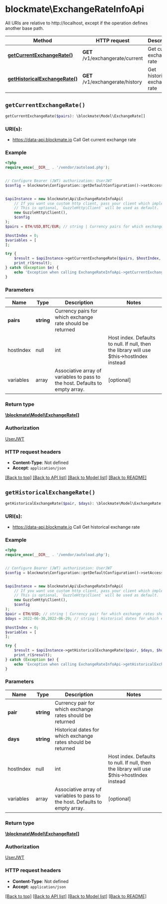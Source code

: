 # blockmate\ExchangeRateInfoApi

All URIs are relative to http://localhost, except if the operation defines another base path.

| Method | HTTP request | Description |
| ------------- | ------------- | ------------- |
| [**getCurrentExchangeRate()**](ExchangeRateInfoApi.md#getCurrentExchangeRate) | **GET** /v1/exchangerate/current | Get current exchange rate |
| [**getHistoricalExchangeRate()**](ExchangeRateInfoApi.md#getHistoricalExchangeRate) | **GET** /v1/exchangerate/history | Get historical exchange rate |


## `getCurrentExchangeRate()`

```php
getCurrentExchangeRate($pairs): \blockmate\Model\ExchangeRate[]
```
### URI(s):
- https://data-api.blockmate.io Call
Get current exchange rate

### Example

```php
<?php
require_once(__DIR__ . '/vendor/autoload.php');


// Configure Bearer (JWT) authorization: UserJWT
$config = blockmate\Configuration::getDefaultConfiguration()->setAccessToken('YOUR_ACCESS_TOKEN');


$apiInstance = new blockmate\Api\ExchangeRateInfoApi(
    // If you want use custom http client, pass your client which implements `GuzzleHttp\ClientInterface`.
    // This is optional, `GuzzleHttp\Client` will be used as default.
    new GuzzleHttp\Client(),
    $config
);
$pairs = ETH/USD,BTC/EUR; // string | Currency pairs for which exchange rate should be returned

$hostIndex = 0;
$variables = [
];

try {
    $result = $apiInstance->getCurrentExchangeRate($pairs, $hostIndex, $variables);
    print_r($result);
} catch (Exception $e) {
    echo 'Exception when calling ExchangeRateInfoApi->getCurrentExchangeRate: ', $e->getMessage(), PHP_EOL;
}
```

### Parameters

| Name | Type | Description  | Notes |
| ------------- | ------------- | ------------- | ------------- |
| **pairs** | **string**| Currency pairs for which exchange rate should be returned | |
| hostIndex | null|int | Host index. Defaults to null. If null, then the library will use $this->hostIndex instead | [optional] |
| variables | array | Associative array of variables to pass to the host. Defaults to empty array. | [optional] |

### Return type

[**\blockmate\Model\ExchangeRate[]**](../Model/ExchangeRate.md)

### Authorization

[UserJWT](../../README.md#UserJWT)

### HTTP request headers

- **Content-Type**: Not defined
- **Accept**: `application/json`

[[Back to top]](#) [[Back to API list]](../../README.md#endpoints)
[[Back to Model list]](../../README.md#models)
[[Back to README]](../../README.md)

## `getHistoricalExchangeRate()`

```php
getHistoricalExchangeRate($pair, $days): \blockmate\Model\ExchangeRate[]
```
### URI(s):
- https://data-api.blockmate.io Call
Get historical exchange rate

### Example

```php
<?php
require_once(__DIR__ . '/vendor/autoload.php');


// Configure Bearer (JWT) authorization: UserJWT
$config = blockmate\Configuration::getDefaultConfiguration()->setAccessToken('YOUR_ACCESS_TOKEN');


$apiInstance = new blockmate\Api\ExchangeRateInfoApi(
    // If you want use custom http client, pass your client which implements `GuzzleHttp\ClientInterface`.
    // This is optional, `GuzzleHttp\Client` will be used as default.
    new GuzzleHttp\Client(),
    $config
);
$pair = ETH/USD; // string | Currency pair for which exchange rates should be returned
$days = 2022-06-30,2022-06-29; // string | Historical dates for which exchange rates should be returned

$hostIndex = 0;
$variables = [
];

try {
    $result = $apiInstance->getHistoricalExchangeRate($pair, $days, $hostIndex, $variables);
    print_r($result);
} catch (Exception $e) {
    echo 'Exception when calling ExchangeRateInfoApi->getHistoricalExchangeRate: ', $e->getMessage(), PHP_EOL;
}
```

### Parameters

| Name | Type | Description  | Notes |
| ------------- | ------------- | ------------- | ------------- |
| **pair** | **string**| Currency pair for which exchange rates should be returned | |
| **days** | **string**| Historical dates for which exchange rates should be returned | |
| hostIndex | null|int | Host index. Defaults to null. If null, then the library will use $this->hostIndex instead | [optional] |
| variables | array | Associative array of variables to pass to the host. Defaults to empty array. | [optional] |

### Return type

[**\blockmate\Model\ExchangeRate[]**](../Model/ExchangeRate.md)

### Authorization

[UserJWT](../../README.md#UserJWT)

### HTTP request headers

- **Content-Type**: Not defined
- **Accept**: `application/json`

[[Back to top]](#) [[Back to API list]](../../README.md#endpoints)
[[Back to Model list]](../../README.md#models)
[[Back to README]](../../README.md)

